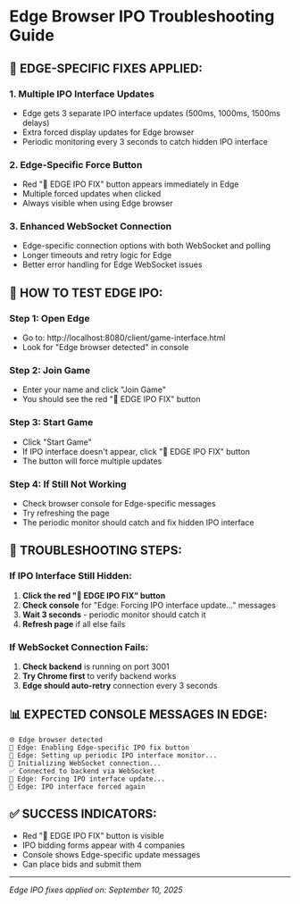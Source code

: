 # Edge Browser IPO Troubleshooting Guide

## 🔧 **EDGE-SPECIFIC FIXES APPLIED:**

### 1. **Multiple IPO Interface Updates**
- Edge gets 3 separate IPO interface updates (500ms, 1000ms, 1500ms delays)
- Extra forced display updates for Edge browser
- Periodic monitoring every 3 seconds to catch hidden IPO interface

### 2. **Edge-Specific Force Button**
- Red "🔧 EDGE IPO FIX" button appears immediately in Edge
- Multiple forced updates when clicked
- Always visible when using Edge browser

### 3. **Enhanced WebSocket Connection**
- Edge-specific connection options with both WebSocket and polling
- Longer timeouts and retry logic for Edge
- Better error handling for Edge WebSocket issues

## 🎯 **HOW TO TEST EDGE IPO:**

### **Step 1: Open Edge**
- Go to: http://localhost:8080/client/game-interface.html
- Look for "Edge browser detected" in console

### **Step 2: Join Game**
- Enter your name and click "Join Game"
- You should see the red "🔧 EDGE IPO FIX" button

### **Step 3: Start Game**
- Click "Start Game"
- If IPO interface doesn't appear, click "🔧 EDGE IPO FIX" button
- The button will force multiple updates

### **Step 4: If Still Not Working**
- Check browser console for Edge-specific messages
- Try refreshing the page
- The periodic monitor should catch and fix hidden IPO interface

## 🚨 **TROUBLESHOOTING STEPS:**

### **If IPO Interface Still Hidden:**
1. **Click the red "🔧 EDGE IPO FIX" button**
2. **Check console** for "Edge: Forcing IPO interface update..." messages
3. **Wait 3 seconds** - periodic monitor should catch it
4. **Refresh page** if all else fails

### **If WebSocket Connection Fails:**
1. **Check backend** is running on port 3001
2. **Try Chrome first** to verify backend works
3. **Edge should auto-retry** connection every 3 seconds

## 📊 **EXPECTED CONSOLE MESSAGES IN EDGE:**

```
🌐 Edge browser detected
🔧 Edge: Enabling Edge-specific IPO fix button
🔧 Edge: Setting up periodic IPO interface monitor...
🔌 Initializing WebSocket connection...
✅ Connected to backend via WebSocket
🔄 Edge: Forcing IPO interface update...
🔧 Edge: IPO interface forced again
```

## ✅ **SUCCESS INDICATORS:**

- Red "🔧 EDGE IPO FIX" button is visible
- IPO bidding forms appear with 4 companies
- Console shows Edge-specific update messages
- Can place bids and submit them

---

*Edge IPO fixes applied on: September 10, 2025*




